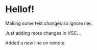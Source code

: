 # Hellof!

Making some test changes so ignore me.

Just adding more changes in VSC...

Added a new line on remote.
